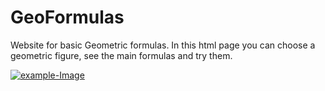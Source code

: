 # GeoFormulas
Website for basic Geometric formulas.
In this html page you can choose a geometric figure, see the main formulas and try them.

<a href="https://ibb.co/74DY2DW"><img src="https://i.ibb.co/zJgnGgR/example-Image.png" alt="example-Image" border="0"></a>
